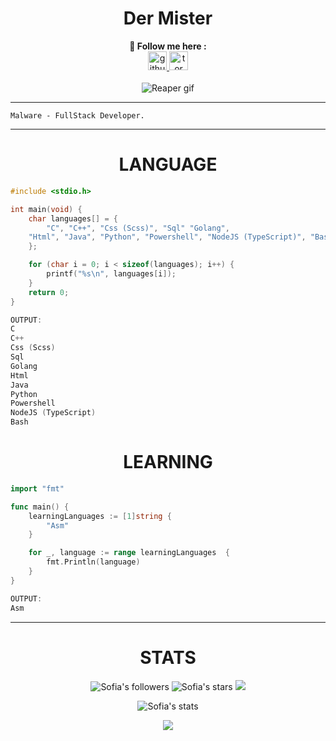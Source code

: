 <h1 align=center>Der Mister</h1>

<!--
    0xfffcf was here.

    Thanks <3
-->

<p align=center>
    <b>🍇 Follow me here :</b><br/>
    <a href="https://github.com/0xfffcf">
        <img src="https://miro.medium.com/max/512/1*ror_TOxcV3u97Cwk8JgH-A@2x.png" title="My github" alt="github's logo" width="30px"/>
    </a>
    <a href="http://0xfffcf.s3-website-us-east-1.amazonaws.com/">
        <img src="https://www.shareicon.net/data/2015/09/16/101919_browser_512x512.png" title="My website" alt="tor logo" width="30px"/>
    </a>
    <br/>
    <br/>
    <img src="https://media2.giphy.com/media/h5NLPVn3rg0Rq/giphy.gif?cid=ecf05e47bq4kzmx2bqw5clt95mtn7h173d89k7rasjzqy2q8&rid=giphy.gif&ct=g" alt="Reaper gif"/>
</p>

---

```
Malware - FullStack Developer.
```

---

<h1 align="center">LANGUAGE</h1>

```c
#include <stdio.h>

int main(void) {
    char languages[] = {
        "C", "C++", "Css (Scss)", "Sql" "Golang",
    "Html", "Java", "Python", "Powershell", "NodeJS (TypeScript)", "Bash"
    };

    for (char i = 0; i < sizeof(languages); i++) {
        printf("%s\n", languages[i]);
    }
    return 0;
}

OUTPUT:
C
C++
Css (Scss)
Sql
Golang
Html
Java
Python
Powershell
NodeJS (TypeScript)
Bash
```

<h1 align="center">LEARNING</h1>

```go
import "fmt"

func main() {
    learningLanguages := [1]string {
        "Asm"
    }

    for _, language := range learningLanguages  {
        fmt.Println(language)
    }
}

OUTPUT:
Asm
```

---

<h1 align="center">STATS</h1>

<p align="center">
    <img src="https://img.shields.io/github/followers/0xfffcf?color=7143de" alt="Sofia's followers"/>
    <img src="https://img.shields.io/github/stars/0xfffcf?color=7143de" alt="Sofia's stars"/>
    <img src="https://komarev.com/ghpvc/?username=0xfffcf&color=7143de">
</p>

<p align="center">
    <img align="center" src="https://github-readme-stats.vercel.app/api?username=0xfffcf&show_icons=true&include_all_commits=true&show_icons=true&title_color=fff&icon_color=7143de&text_color=9f9f9f&bg_color=151515" alt="Sofia's stats"/> 
</p>

<p align="center"> 
    <img align="center" src="https://github-readme-stats.vercel.app/api/top-langs/?username=0xfffcf&layout=compact&show_icons=true&title_color=7143de&icon_color=79ff97&text_color=9f9f9f&bg_color=151515"/>
</p>
